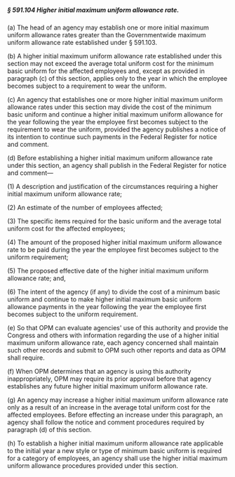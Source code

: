 ##### § 591.104 Higher initial maximum uniform allowance rate. #####

(a) The head of an agency may establish one or more initial maximum uniform allowance rates greater than the Governmentwide maximum uniform allowance rate established under § 591.103.

(b) A higher initial maximum uniform allowance rate established under this section may not exceed the average total uniform cost for the minimum basic uniform for the affected employees and, except as provided in paragraph (c) of this section, applies only to the year in which the employee becomes subject to a requirement to wear the uniform.

(c) An agency that establishes one or more higher initial maximum uniform allowance rates under this section may divide the cost of the minimum basic uniform and continue a higher initial maximum uniform allowance for the year following the year the employee first becomes subject to the requirement to wear the uniform, provided the agency publishes a notice of its intention to continue such payments in the Federal Register for notice and comment.

(d) Before establishing a higher initial maximum uniform allowance rate under this section, an agency shall publish in the Federal Register for notice and comment—

(1) A description and justification of the circumstances requiring a higher initial maximum uniform allowance rate;

(2) An estimate of the number of employees affected;

(3) The specific items required for the basic uniform and the average total uniform cost for the affected employees;

(4) The amount of the proposed higher initial maximum uniform allowance rate to be paid during the year the employee first becomes subject to the uniform requirement;

(5) The proposed effective date of the higher initial maximum uniform allowance rate; and,

(6) The intent of the agency (if any) to divide the cost of a minimum basic uniform and continue to make higher initial maximum basic uniform allowance payments in the year following the year the employee first becomes subject to the uniform requirement.

(e) So that OPM can evaluate agencies' use of this authority and provide the Congress and others with information regarding the use of a higher initial maximum uniform allowance rate, each agency concerned shall maintain such other records and submit to OPM such other reports and data as OPM shall require.

(f) When OPM determines that an agency is using this authority inappropriately, OPM may require its prior approval before that agency establishes any future higher initial maximum uniform allowance rate.

(g) An agency may increase a higher initial maximum uniform allowance rate only as a result of an increase in the average total uniform cost for the affected employees. Before effecting an increase under this paragraph, an agency shall follow the notice and comment procedures required by paragraph (d) of this section.

(h) To establish a higher initial maximum uniform allowance rate applicable to the initial year a new style or type of minimum basic uniform is required for a category of employees, an agency shall use the higher initial maximum uniform allowance procedures provided under this section.